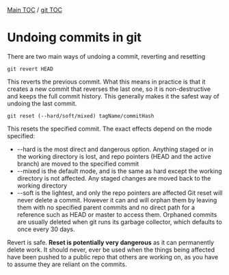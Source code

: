 [Main TOC](../README.md) / [git TOC](./git-TOC.md)
# Undoing commits in git
There are two main ways of undoing a commit, reverting and resetting
```
git revert HEAD
```
This reverts the previous commit. What this means in practice is that it creates a new commit that reverses the last one, so it is non-destructive and keeps the full commit history. This generally makes it the safest way of undoing the last commit.
```
git reset (--hard/soft/mixed) tagName/commitHash
```
This resets the specified commit. The exact effects depend on the mode specified:

- --hard is the most direct and dangerous option. Anything staged or in the working directory is lost, and repo pointers (HEAD and the active branch) are moved to the specified commit
- --mixed is the default mode, and is the same as hard except the working directory is not affected. Any staged changes are moved back to the working directory
- --soft is the lightest, and only the repo pointers are affected
Git reset will never delete a commit. However it can and will orphan them by leaving them with no specified parent commits and no direct path for a reference such as HEAD or master to access them. Orphaned commits are usually deleted when git runs its garbage collector, which defaults to once every 30 days. 

Revert is safe. **Reset is potentially very dangerous** as it can permanently delete work. It should never, ever be used when the things being affected have been pushed to a public repo that others are working on, as you have to assume they are reliant on the commits.